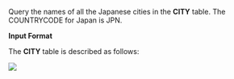 Query the names of all the Japanese cities in the __CITY__ table. The COUNTRYCODE for Japan is JPN.

__Input Format__

The __CITY__ table is described as follows:

![](https://github.com/avtomato/HackerRank/blob/master/SQL/img/1449729804-f21d187d0f-CITY.jpg)